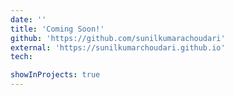 ```yaml
---
date: ''
title: 'Coming Soon!'
github: 'https://github.com/sunilkumarachoudari'
external: 'https://sunilkumarchoudari.github.io'
tech:

showInProjects: true
---
```

